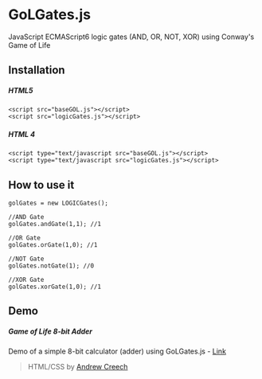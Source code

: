 # GoLGates.js
JavaScript ECMAScript6 logic gates (AND, OR, NOT, XOR) using Conway's Game of Life 

## Installation
##### HTML5
```
<script src="baseGOL.js"></script>
<script src="logicGates.js"></script>
```
##### HTML 4     
```
<script type="text/javascript src="baseGOL.js"></script>
<script type="text/javascript src="logicGates.js"></script>
```
## How to use it
```
golGates = new LOGICGates();

//AND Gate
golGates.andGate(1,1); //1

//OR Gate
golGates.orGate(1,0); //1

//NOT Gate
golGates.notGate(1); //0

//XOR Gate
golGates.xorGate(1,0); //1
```
## Demo
##### Game of Life 8-bit Adder
Demo of a simple 8-bit calculator (adder) using GoLGates.js - 
[Link](http://whatcreates.com/GameOfLife8BitAdder/)
> HTML/CSS by [Andrew Creech](https://codepen.io/AndrewCreech)
